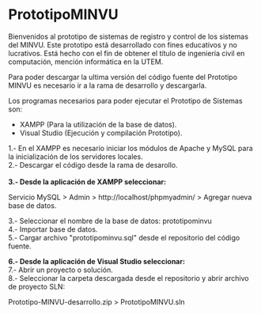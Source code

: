 # PrototipoMINVU

Bienvenidos al prototipo de sistemas de registro y control de los sistemas del MINVU. Este prototipo está desarrollado
con fines educativos y no lucrativos. Está hecho con el fin de obtener el título de ingeniería civil en computación, mención
informática en la UTEM.

Para poder descargar la ultima versión del código fuente del Prototipo MINVU es necesario ir a la rama de desarrollo y descargarla.

Los programas necesarios para poder ejecutar el Prototipo de Sistemas son:

- XAMPP (Para la utilización de la base de datos).
- Visual Studio (Ejecución y compilación Prototipo).



1.- En el XAMPP es necesario iniciar los módulos de Apache y MySQL para la inicialización de los servidores locales. <br>
2.- Descargar el código desde la rama de desarollo. <br><br>
<b>3.- Desde la aplicación de XAMPP seleccionar:</b>

Servicio MySQL > Admin > http://localhost/phpmyadmin/ > Agregar nueva base de datos.

3.- Seleccionar el nombre de la base de datos: prototipominvu <br>
4.- Importar base de datos.<br>
5.- Cargar archivo "prototipominvu.sql" desde el repositorio del código fuente. <br>


<b>6.- Desde la aplicación de Visual Studio seleccionar:</b><br>
7.- Abrir un proyecto o solución.<br>
8.- Seleccionar la carpeta descargada desde el repositorio y abrir archivo de proyecto SLN:

Prototipo-MINVU-desarrollo.zip > PrototipoMINVU.sln
